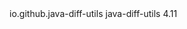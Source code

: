 <dependency>
    <groupId>io.github.java-diff-utils</groupId>
    <artifactId>java-diff-utils</artifactId>
    <version>4.11</version>
</dependency>